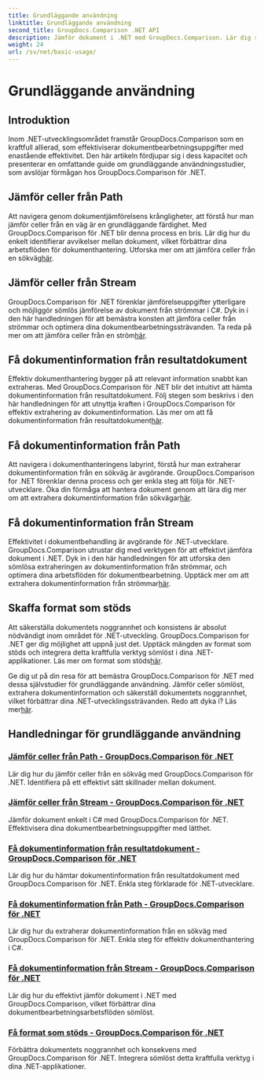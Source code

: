 ```yaml
---
title: Grundläggande användning
linktitle: Grundläggande användning
second_title: GroupDocs.Comparison .NET API
description: Jämför dokument i .NET med GroupDocs.Comparison. Lär dig självstudier för grundläggande användning som täcker celljämförelse, extrahering av dokumentinformation och format som stöds.
weight: 24
url: /sv/net/basic-usage/
---
```


# Grundläggande användning

## Introduktion

Inom .NET-utvecklingsområdet framstår GroupDocs.Comparison som en kraftfull allierad, som effektiviserar dokumentbearbetningsuppgifter med enastående effektivitet. Den här artikeln fördjupar sig i dess kapacitet och presenterar en omfattande guide om grundläggande användningsstudier, som avslöjar förmågan hos GroupDocs.Comparison för .NET.

## Jämför celler från Path
 Att navigera genom dokumentjämförelsens krångligheter, att förstå hur man jämför celler från en väg är en grundläggande färdighet. Med GroupDocs.Comparison för .NET blir denna process en bris. Lär dig hur du enkelt identifierar avvikelser mellan dokument, vilket förbättrar dina arbetsflöden för dokumenthantering. Utforska mer om att jämföra celler från en sökväg[här](./compare-cells-from-path/).

## Jämför celler från Stream
GroupDocs.Comparison för .NET förenklar jämförelseuppgifter ytterligare och möjliggör sömlös jämförelse av dokument från strömmar i C#. Dyk in i den här handledningen för att bemästra konsten att jämföra celler från strömmar och optimera dina dokumentbearbetningssträvanden. Ta reda på mer om att jämföra celler från en ström[här](./compare-cells-from-stream/).

## Få dokumentinformation från resultatdokument
 Effektiv dokumenthantering bygger på att relevant information snabbt kan extraheras. Med GroupDocs.Comparison för .NET blir det intuitivt att hämta dokumentinformation från resultatdokument. Följ stegen som beskrivs i den här handledningen för att utnyttja kraften i GroupDocs.Comparison för effektiv extrahering av dokumentinformation. Läs mer om att få dokumentinformation från resultatdokument[här](./get-document-info-from-result-document/).

## Få dokumentinformation från Path
Att navigera i dokumenthanteringens labyrint, förstå hur man extraherar dokumentinformation från en sökväg är avgörande. GroupDocs.Comparison for .NET förenklar denna process och ger enkla steg att följa för .NET-utvecklare. Öka din förmåga att hantera dokument genom att lära dig mer om att extrahera dokumentinformation från sökvägar[här](./get-document-info-from-path/).

## Få dokumentinformation från Stream
 Effektivitet i dokumentbehandling är avgörande för .NET-utvecklare. GroupDocs.Comparison utrustar dig med verktygen för att effektivt jämföra dokument i .NET. Dyk in i den här handledningen för att utforska den sömlösa extraheringen av dokumentinformation från strömmar, och optimera dina arbetsflöden för dokumentbearbetning. Upptäck mer om att extrahera dokumentinformation från strömmar[här](./get-document-info-from-stream/).

## Skaffa format som stöds
Att säkerställa dokumentets noggrannhet och konsistens är absolut nödvändigt inom området för .NET-utveckling. GroupDocs.Comparison for .NET ger dig möjlighet att uppnå just det. Upptäck mängden av format som stöds och integrera detta kraftfulla verktyg sömlöst i dina .NET-applikationer. Läs mer om format som stöds[här](./get-supported-formats/).

 Ge dig ut på din resa för att bemästra GroupDocs.Comparison för .NET med dessa självstudier för grundläggande användning. Jämför celler sömlöst, extrahera dokumentinformation och säkerställ dokumentets noggrannhet, vilket förbättrar dina .NET-utvecklingssträvanden. Redo att dyka i? Läs mer[här](https://tutorials.groupdocs.com/comparison/net).
## Handledningar för grundläggande användning
### [Jämför celler från Path - GroupDocs.Comparison för .NET](./compare-cells-from-path/)
Lär dig hur du jämför celler från en sökväg med GroupDocs.Comparison för .NET. Identifiera på ett effektivt sätt skillnader mellan dokument.
### [Jämför celler från Stream - GroupDocs.Comparison för .NET](./compare-cells-from-stream/)
Jämför dokument enkelt i C# med GroupDocs.Comparison för .NET. Effektivisera dina dokumentbearbetningsuppgifter med lätthet.
### [Få dokumentinformation från resultatdokument - GroupDocs.Comparison för .NET](./get-document-info-from-result-document/)
Lär dig hur du hämtar dokumentinformation från resultatdokument med GroupDocs.Comparison för .NET. Enkla steg förklarade för .NET-utvecklare.
### [Få dokumentinformation från Path - GroupDocs.Comparison för .NET](./get-document-info-from-path/)
Lär dig hur du extraherar dokumentinformation från en sökväg med GroupDocs.Comparison för .NET. Enkla steg för effektiv dokumenthantering i C#.
### [Få dokumentinformation från Stream - GroupDocs.Comparison för .NET](./get-document-info-from-stream/)
Lär dig hur du effektivt jämför dokument i .NET med GroupDocs.Comparison, vilket förbättrar dina dokumentbearbetningsarbetsflöden sömlöst.
### [Få format som stöds - GroupDocs.Comparison för .NET](./get-supported-formats/)
Förbättra dokumentets noggrannhet och konsekvens med GroupDocs.Comparison för .NET. Integrera sömlöst detta kraftfulla verktyg i dina .NET-applikationer.